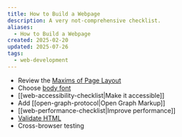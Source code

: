 ```yaml
---
title: How to Build a Webpage
description: A very not-comprehensive checklist.
aliases:
  - How to Build a Webpage
created: 2025-02-20
updated: 2025-07-26
tags:
  - web-development
---
```


- Review the [Maxims of Page Layout](https://practicaltypography.com/maxims-of-page-layout.html)
- Choose [body font](https://practicaltypography.com/body-text.html)
- [[web-accessibility-checklist|Make it accessible]]
- Add [[open-graph-protocol|Open Graph Markup]]
- [[web-performance-checklist|Improve performance]]
- [Validate HTML](https://validator.w3.org)
- Cross-browser testing

